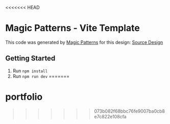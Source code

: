 <<<<<<< HEAD
# Magic Patterns - Vite Template

This code was generated by [Magic Patterns](https://magicpatterns.com) for this design: [Source Design](https://www.magicpatterns.com/c/sch2a3bgssa4nymte46gru)

## Getting Started

1. Run `npm install`
2. Run `npm run dev`
=======
# portfolio
>>>>>>> 073b082f68bbc76fe9007ba0cb8e7c822e108cfa
